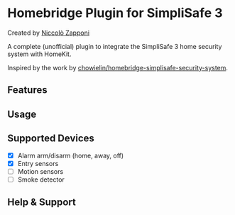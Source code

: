 # Homebridge Plugin for SimpliSafe 3
Created by [Niccolò Zapponi](https://twitter.com/nzapponi)

A complete (unofficial) plugin to integrate the SimpliSafe 3 home security system with HomeKit.

Inspired by the work by [chowielin/homebridge-simplisafe-security-system](https://github.com/chowielin/homebridge-simplisafe-security-system).

## Features

## Usage

## Supported Devices
- [x] Alarm arm/disarm (home, away, off)
- [x] Entry sensors
- [ ] Motion sensors
- [ ] Smoke detector

## Help & Support